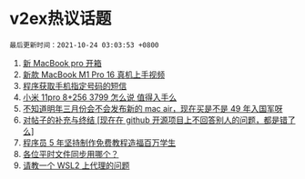 # v2ex热议话题

`最后更新时间：2021-10-24 03:03:53 +0800`

1. [新 MacBook pro 开箱](https://www.v2ex.com/t/809961)
1. [新款 MacBook M1 Pro 16 真机上手视频](https://www.v2ex.com/t/810038)
1. [程序获取手机指定号码的短信](https://www.v2ex.com/t/809973)
1. [小米 11pro 8+256 3799 怎么说 值得入手么](https://www.v2ex.com/t/809960)
1. [不知道明年三月份会不会发布新的 mac air，现在买是不是 49 年入国军呀](https://www.v2ex.com/t/809982)
1. [对帖子的补充与终结 [现在在 github 开源项目上不回答别人的问题，都是错了么]](https://www.v2ex.com/t/809972)
1. [程序员 5 年坚持制作免费教程造福百万学生](https://www.v2ex.com/t/810045)
1. [各位平时文件同步用哪个？](https://www.v2ex.com/t/810009)
1. [请教一个 WSL2 上代理的问题](https://www.v2ex.com/t/809967)

